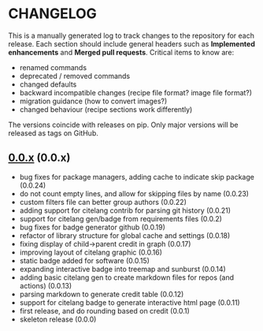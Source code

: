# CHANGELOG

This is a manually generated log to track changes to the repository for each release.
Each section should include general headers such as **Implemented enhancements**
and **Merged pull requests**. Critical items to know are:

 - renamed commands
 - deprecated / removed commands
 - changed defaults
 - backward incompatible changes (recipe file format? image file format?)
 - migration guidance (how to convert images?)
 - changed behaviour (recipe sections work differently)

The versions coincide with releases on pip. Only major versions will be released as tags on GitHub.

## [0.0.x](https://github.com/vsoch/citelang/tree/main) (0.0.x)
 - bug fixes for package managers, adding cache to indicate skip package (0.0.24)
 - do not count empty lines, and allow for skipping files by name (0.0.23)
 - custom filters file can better group authors (0.0.22)
 - adding support for citelang contrib for parsing git history (0.0.21)
 - support for citelang gen/badge from requirements files (0.0.2)
 - bug fixes for badge generator github (0.0.19)
 - refactor of library structure for global cache and settings (0.0.18)
 - fixing display of child->parent credit in graph (0.0.17)
 - improving layout of citelang graphic (0.0.16)
 - static badge added for software (0.0.15)
 - expanding interactive badge into treemap and sunburst (0.0.14)
 - adding basic citelang gen to create markdown files for repos (and actions) (0.0.13)
 - parsing markdown to generate credit table (0.0.12)
 - support for citelang badge to generate interactive html page (0.0.11)
 - first release, and do rounding based on credit (0.0.1)
 - skeleton release (0.0.0)
